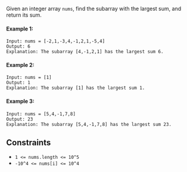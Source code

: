 Given an integer array `nums`, find the subarray with the largest sum, and return its sum.

#### Example 1:
```plaintext
Input: nums = [-2,1,-3,4,-1,2,1,-5,4]
Output: 6
Explanation: The subarray [4,-1,2,1] has the largest sum 6.
```
#### Example 2:
```plaintext
Input: nums = [1]
Output: 1
Explanation: The subarray [1] has the largest sum 1.
```
#### Example 3:
```plaintext
Input: nums = [5,4,-1,7,8]
Output: 23
Explanation: The subarray [5,4,-1,7,8] has the largest sum 23.
 ```

## Constraints

- `1 <= nums.length <= 10^5`
- `-10^4 <= nums[i] <= 10^4`
